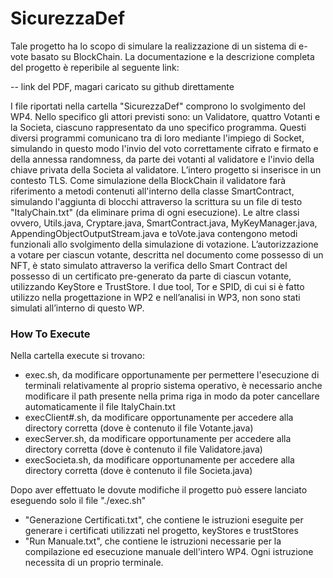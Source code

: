 # SicurezzaDef

Tale progetto ha lo scopo di simulare la realizzazione di un sistema di e-vote basato su BlockChain. La documentazione e la descrizione completa del progetto è reperibile al seguente link:

-- link del PDF, magari caricato su github direttamente

I file riportati nella cartella "SicurezzaDef" comprono lo svolgimento del WP4. Nello specifico gli attori previsti sono: un Validatore, quattro Votanti e la Societa, ciascuno rappresentato da uno specifico programma. Questi diversi programmi comunicano tra di loro mediante l'impiego di Socket, simulando in questo modo l'invio del voto correttamente cifrato e firmato e della annessa randomness, da parte dei votanti al validatore e l'invio della chiave privata della Societa al validatore.
L’intero progetto si inserisce in un contesto TLS.
Come simulazione della BlockChain il validatore farà riferimento a metodi contenuti all'interno della classe SmartContract, simulando l'aggiunta di blocchi attraverso la scrittura su un file di testo "ItalyChain.txt" (da eliminare prima di ogni esecuzione).
Le altre classi ovvero, Utils.java, Cryptare.java, SmartContract.java, MyKeyManager.java, AppendingObjectOutputStream.java e toVote.java contengono metodi funzionali allo svolgimento della simulazione di votazione.
L’autorizzazione a votare per ciascun votante, descritta nel documento come possesso di un NFT, è stato simulato attraverso la verifica dello Smart Contract del possesso di un certificato pre-generato da parte di ciascun votante, utilizzando KeyStore e TrustStore.
I due tool, Tor e SPID, di cui si è fatto utilizzo nella progettazione in WP2 e nell’analisi in WP3, non sono stati simulati all’interno di questo WP.

### How To Execute

Nella cartella execute si trovano:

- exec.sh, da modificare opportunamente per permettere l'esecuzione di terminali relativamente al proprio sistema operativo, è necessario anche modificare il path presente nella prima riga in modo da poter cancellare automaticamente il file ItalyChain.txt
- execClient#.sh, da modificare opportunamente per accedere alla directory corretta (dove è contenuto il file Votante.java)
- execServer.sh, da modificare opportunamente per accedere alla directory corretta (dove è contenuto il file Validatore.java)
- execSocieta.sh, da modificare opportunamente per accedere alla directory corretta (dove è contenuto il file Societa.java)

Dopo aver effettuato le dovute modifiche il progetto può essere lanciato eseguendo solo il file "./exec.sh"

- "Generazione Certificati.txt", che contiene le istruzioni eseguite per generare i certificati utilizzati nel progetto, keyStores e trustStores
- "Run Manuale.txt", che contiene le istruzioni necessarie per la compilazione ed esecuzione manuale dell'intero WP4. Ogni istruzione necessita di un proprio terminale.
